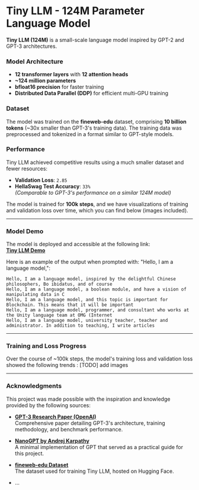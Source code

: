 # Tiny LLM - 124M Parameter Language Model

**Tiny LLM (124M)** is a small-scale language model inspired by GPT-2 and GPT-3 architectures. 

### Model Architecture
- **12 transformer layers** with **12 attention heads**
- **~124 million parameters**
- **bfloat16 precision** for faster training
- **Distributed Data Parallel (DDP)** for efficient multi-GPU training

### Dataset

The model was trained on the **fineweb-edu** dataset, comprising **10 billion tokens** (~30x smaller than GPT-3's training data). The training data was preprocessed and tokenized in a format similar to GPT-style models.

### Performance
Tiny LLM achieved competitive results using a much smaller dataset and fewer resources:

- **Validation Loss**: `2.85`
- **HellaSwag Test Accuracy**: `33%`  
  *(Comparable to GPT-3's performance on a similar 124M model)*

The model is trained for **100k steps**, and we have visualizations of training and validation loss over time, which you can find below (images included).

---

### Model Demo

The model is deployed and accessible at the following link:  
**[Tiny LLM Demo](https://lm.vviky.com)**

Here is an example of the output when prompted with: "Hello, I am a language model,":

```
Hello, I am a language model, inspired by the delightful Chinese philosophers, Bo ibidatus, and of course
Hello, I am a language model, a boolean module, and have a vision of manipulating data in C
Hello, I am a language model, and this topic is important for Blockchain. This means that it will be important
Hello, I am a language model, programmer, and consultant who works at the Unity language team at OMG (Internet
Hello, I am a language model, university teacher, teacher and administrator. In addition to teaching, I write articles
```

---

### Training and Loss Progress

Over the course of ~100k steps, the model's training loss and validation loss showed the following trends :
[TODO] add images

---

### Acknowledgments

This project was made possible with the inspiration and knowledge provided by the following sources:

- **[GPT-3 Research Paper (OpenAI)](https://arxiv.org/abs/2005.14165)**  
Comprehensive paper detailing GPT-3's architecture, training methodology, and benchmark performance.

- **[NanoGPT by Andrej Karpathy](https://github.com/karpathy/nanoGPT)**  
A minimal implementation of GPT that served as a practical guide for this project.

- **[fineweb-edu Dataset](https://huggingface.co/datasets/HuggingFaceFW/fineweb-edu)**  
  The dataset used for training Tiny LLM, hosted on Hugging Face.

- ...
